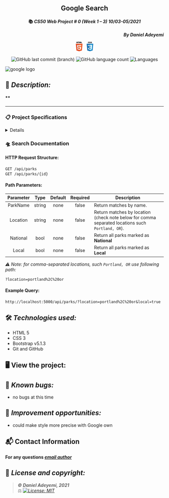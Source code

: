 ## <div align="center"> Google Search

#### <div align="center">📚 _CS50 Web Project # 0 (Week 1 – 3) 10/03-05/2021_ </div>

**_<p align="right">By Daniel Adeyemi_**</p>

<p align="center">
<img alt="HTML5" width="30px" src="https://raw.githubusercontent.com/github/explore/80688e429a7d4ef2fca1e82350fe8e3517d3494d/topics/html/html.png" />
<img alt="CSS3" width="30px" src="https://raw.githubusercontent.com/github/explore/80688e429a7d4ef2fca1e82350fe8e3517d3494d/topics/css/css.png" />

</p>
<div align="center">

![GitHub last commit (branch)](https://img.shields.io/github/last-commit/DanielAdeyemi/CS50Web_Project0/main?color=purple&style=for-the-badge)
![GitHub language count](https://img.shields.io/github/languages/count/DanielAdeyemi/CS50Web_Project0?color=purple&style=for-the-badge) ![Languages](https://img.shields.io/github/languages/top/DanielAdeyemi/CS50Web_Project0?color=purple&style=for-the-badge)

</div>
<img src="https://s3.amazonaws.com/images.seroundtable.com/google-rankbrain-1541507760.jpg" alt="google logo"/>

## 🚩 _Description:_

#### **\*\***

<hr>
<summary><h3>📋 Project Specifications </h3></summary>
<details>

|  #  |     Block      |                                                                                                             Task Description                                                                                                              | Completed |
| :-: | :------------: | :---------------------------------------------------------------------------------------------------------------------------------------------------------------------------------------------------------------------------------------: | :-------: |
|  1  |     Pages      |                                                         should have at least three pages: one for Google Search, one for Google Image Search, and one for Google Advanced Search                                                          |    ✅     |
|  2  |     Pages      |                                                                       on the main page should be links in the upper-right to go to Image Search or Advanced Search                                                                        |    ✅     |
|  3  |     Pages      |                                                                    on Image Search and Advanced Search should be a link in the upper-right to go back to Google Search                                                                    |    ✅     |
|  4  |   Query Text   |                                           On the Google Search page, the user should be able to type in a query, click “Google Search”, and be taken to the Google search results for that page                                           |    ✅     |
|  5  |  Query Images  |                                     On the Google Image Search page, the user should be able to type in a query, click a search button, and be taken to the Google Image search results for that page                                     |    ✅     |
|  6  | Query Advanced |                                               On the Google Advanced Search page, the user should be able to provide input for the following field: "find pages with **all these words** "                                                |    ✅     |
|  7  | Query Advanced |                                          On the Google Advanced Search page, the user should be able to provide input for the following field: "find pages with **this exact word or phrase** "                                           |    ✅     |
|  8  | Query Advanced |                                              On the Google Advanced Search page, the user should be able to provide input for the following field: "find pages with **any of these words** "                                              |    ✅     |
|  9  | Query Advanced |                                             On the Google Advanced Search page, the user should be able to provide input for the following field: "find pages with **none of these words** "                                              |    ✅     |
| 10  |   Appearance   |                                                   Like Google’s own Advanced Search page, the four options should be stacked vertically, and all the text fields should be left aligned                                                   |    ✅     |
| 11  |   Appearance   |            Consistent with Google’s own CSS, the “Advanced Search” button should be blue with white text. When the “Advanced Search” button is clicked, the user should be taken to search results page for their given query             |    ✅     |
| 12  |     Lucky      | Add an “I’m Feeling Lucky” button to the main Google Search page. Consistent with Google’s own behavior, clicking this link should take users directly to the first Google search result for the query, bypassing the normal results page |    ❌     |
| 13  |   Aesthetics   |                                                                                       CSS should match Google’s own aesthetics as good as possible                                                                                        |    ❌     |

</details>
<summary> <h3>🛸 Search Documentation</h3></summary>

#### **HTTP Request Structure:**

```
GET /api/parks
GET /api/parks/{id}

```

#### **Path Parameters:**

| Parameter |  Type  | Default | Required | Description                                                                                      |
| :-------: | :----: | :-----: | :------: | ------------------------------------------------------------------------------------------------ |
| ParkName  | string |  none   |  false   | Return matches by name.                                                                          |
| Location  | string |  none   |  false   | Return matches by location (check note below for comma separated locations such `Portland, OR`). |
| National  |  bool  |  none   |  false   | Return all parks marked as **National**                                                          |
|   Local   |  bool  |  none   |  false   | Return all parks marked as **Local**                                                             |

_⚠️ Note: for comma-separated locations, such `Portland, OR` use following path:_

```
?location=portland%2C%20or
```

#### **Example Query:**

```
http://localhost:5000/api/parks/?location=portland%2C%20or&local=true
```

## 🛠️ _Technologies used:_

- HTML 5
- CSS 3
- Bootstrap v5.1.3
- Git and GitHub

## 🖥️ View the project:

## 🐛 _Known bugs:_

- no bugs at this time

## 🌟 _Improvement opportunities:_

- could make style more precise with Google own

## 📬 Contact Information

#### For any questions _[email author](mailto:adeyemidany+github@gmail.com?subject=[GitHubAPI])_

## 📘 _License and copyright:_

> **_© Daniel Adeyemi, 2021_**  
> ⚖️ _[![License: MIT](https://img.shields.io/badge/License-MIT-yellow.svg)](https://opensource.org/licenses/MIT)_
